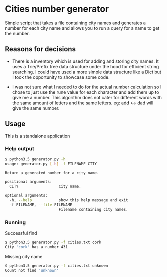 # Cities number generator

Simple script that takes a file containing city names and generates
a number for each city name and allows you to run a query for a name to
get the number.


## Reasons for decisions

* There is a inventory which is used for adding and storing city names. It
  uses a Trie/Prefix tree data structure under the hood for efficient string
  searching. I could have used a more simple data structure like a Dict but I
  took the opportunity to showcase some code.

* I was not sure what I needed to do for the actual number calculation so I
  chose to just use the rune value for each character and add them up to
  give me a number. This algorithm does not cater for different words with
  the same amount of letters and the same letters. eg: add <-> dad will give
  the same number.


## Usage

This is a standalone application

### Help output

```bash
$ python3.5 generator.py -h
usage: generator.py [-h] -f FILENAME CITY

Return a generated number for a city name.

positional arguments:
  CITY                  City name.

optional arguments:
  -h, --help            show this help message and exit
  -f FILENAME, --file FILENAME
                        Filename containing city names.
```

### Running

Successful find

```bash
$ python3.5 generator.py -f cities.txt cork
City 'cork' has a number 431
```

Missing city name

```bash
$ python3.5 generator.py -f cities.txt unknown
Count not find 'unknown'
```
